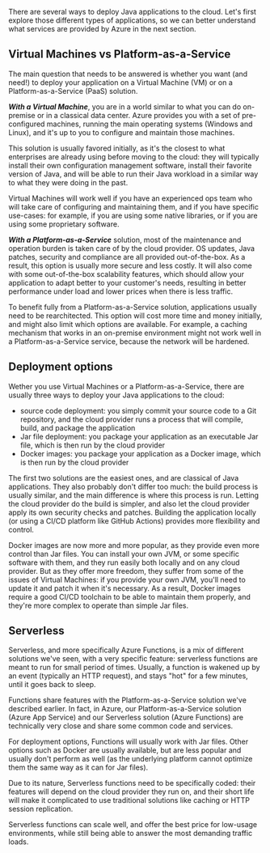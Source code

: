 There are several ways to deploy Java applications to the cloud. Let's first explore those different types of applications, 
so we can better understand what services are provided by Azure in the next section.

## Virtual Machines vs Platform-as-a-Service

The main question that needs to be answered is whether you want (and need!) to deploy your application on a Virtual Machine (VM) or on
a Platform-as-a-Service (PaaS) solution.

***With a Virtual Machine***, you are in a world similar to what you can do on-premise or in a classical data center. Azure provides you
with a set of pre-configured machines, running the main operating systems (Windows and Linux), and it's up to you to configure and maintain
those machines.

This solution is usually favored initially, as it's the closest to what enterprises are already using before moving to the cloud: they will
typically install their own configuration management software, install their favorite version of Java, and will be able to run their Java
workload in a similar way to what they were doing in the past.

Virtual Machines will work well if you have an experienced ops team who will take care of configuring and maintaining them, and if you have
specific use-cases: for example, if you are using some native libraries, or if you are using some proprietary software.

***With a Platform-as-a-Service*** solution, most of the maintenance and operation burden is taken care of by the cloud provider. OS updates, Java patches,
security and compliance are all provided out-of-the-box. As a result, this option is usually more secure and less costly. It will also come with
some out-of-the-box scalability features, which should allow your application to adapt better to your customer's needs, resulting in better
performance under load and lower prices when there is less traffic.

To benefit fully from a Platform-as-a-Service solution, applications usually need to be rearchitected. This option will cost more time and money initially, and
might also limit which options are available. For example, a caching mechanism that works in an on-premise environment might not work
well in a Platform-as-a-Service service, because the network will be hardened.

## Deployment options

Wether you use Virtual Machines or a Platform-as-a-Service, there are usually three ways to deploy your Java applications to the cloud:

- source code deployment: you simply commit your source code to a Git repository, and the cloud provider runs a process that will compile, build, and package the application
- Jar file deployment: you package your application as an executable Jar file, which is then run by the cloud provider
- Docker images: you package your application as a Docker image, which is then run by the cloud provider

The first two solutions are the easiest ones, and are classical of Java applications. They also probably don't differ too much: the build process is usually similar, and the main difference is where this process is run. Letting the cloud provider do the build is simpler, and also let the cloud provider apply its own security checks and patches. Building the application locally (or using a CI/CD platform like GitHub Actions) provides more flexibility and control.

Docker images are now more and more popular, as they provide even more control than Jar files. You can install your own JVM, or some specific software with them, and they run easily both locally and on any cloud provider. But as they offer more freedom, they suffer from some of the issues of Virtual Machines: if you provide your own JVM, you'll need to update it and patch it when it's necessary. As a result, Docker images require a good CI/CD toolchain to be able to maintain them properly, and they're more complex to operate than simple Jar files.

## Serverless

Serverless, and more specifically Azure Functions, is a mix of different solutions we've seen, with a very specific feature: serverless functions are meant to run for small period of times. Usually, a function is wakened up by an event (typically an HTTP request), and stays "hot" for a few minutes, until it goes back to sleep.

Functions share features with the Platform-as-a-Service solution we've described earlier. In fact, in Azure, our Platform-as-a-Service solution (Azure App Service) and our Serverless solution (Azure Functions) are technically very close and share some common code and services.

For deployment options, Functions will usually work with Jar files. Other options such as Docker are usually available, but are less popular and usually don't perform as well (as the underlying platform cannot optimize them the same way as it can for Jar files).

Due to its nature, Serverless functions need to be specifically coded: their features will depend on the cloud provider they run on, and their short life will make it complicated to use traditional solutions like caching or HTTP session replication.

Serverless functions can scale well, and offer the best price for low-usage environments, while still being able to answer the most demanding traffic loads.
